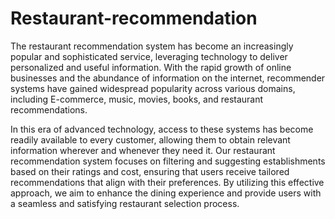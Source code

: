 # Restaurant-recommendation
The restaurant recommendation system has become an increasingly popular and sophisticated service, leveraging technology to deliver personalized and useful information. With the rapid growth of online businesses and the abundance of information on the internet, recommender systems have gained widespread popularity across various domains, including E-commerce, music, movies, books, and restaurant recommendations.

In this era of advanced technology, access to these systems has become readily available to every customer, allowing them to obtain relevant information wherever and whenever they need it. Our restaurant recommendation system focuses on filtering and suggesting establishments based on their ratings and cost, ensuring that users receive tailored recommendations that align with their preferences. By utilizing this effective approach, we aim to enhance the dining experience and provide users with a seamless and satisfying restaurant selection process.
